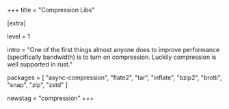 +++
title = "Compression Libs"

[extra]

level = 1

intro = "One of the first things almost anyone does to improve performance (specifically bandwidth) is to turn on compression. Luckily compression is well supported in rust."

packages = [
  "async-compression",
  "flate2",
  "tar",
  "inflate",
  "bzip2",
  "brotli",
  "snap",
  "zip",
  "zstd"
]

newstag = "compression"
+++
